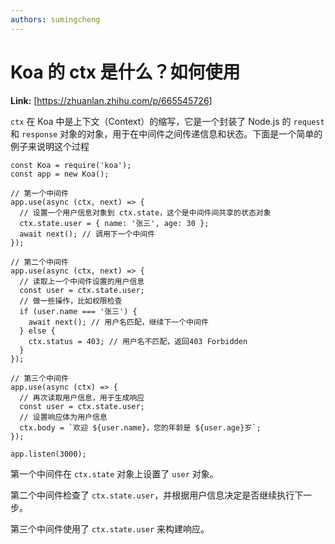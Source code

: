 ```yaml
---
authors: sumingcheng
---
```

# Koa 的 ctx 是什么？如何使用



 **Link:** [https://zhuanlan.zhihu.com/p/665545726]



`ctx` 在 Koa 中是上下文（Context）的缩写，它是一个封装了 Node.js 的 `request` 和 `response` 对象的对象，用于在中间件之间传递信息和状态。下面是一个简单的例子来说明这个过程

```
const Koa = require('koa');
const app = new Koa();

// 第一个中间件
app.use(async (ctx, next) => {
  // 设置一个用户信息对象到 ctx.state，这个是中间件间共享的状态对象
  ctx.state.user = { name: '张三', age: 30 };
  await next(); // 调用下一个中间件
});

// 第二个中间件
app.use(async (ctx, next) => {
  // 读取上一个中间件设置的用户信息
  const user = ctx.state.user;
  // 做一些操作，比如权限检查
  if (user.name === '张三') {
    await next(); // 用户名匹配，继续下一个中间件
  } else {
    ctx.status = 403; // 用户名不匹配，返回403 Forbidden
  }
});

// 第三个中间件
app.use(async (ctx) => {
  // 再次读取用户信息，用于生成响应
  const user = ctx.state.user;
  // 设置响应体为用户信息
  ctx.body = `欢迎 ${user.name}，您的年龄是 ${user.age}岁`;
});

app.listen(3000);

```

第一个中间件在 `ctx.state` 对象上设置了 `user` 对象。

第二个中间件检查了 `ctx.state.user`，并根据用户信息决定是否继续执行下一步。

第三个中间件使用了 `ctx.state.user` 来构建响应。

